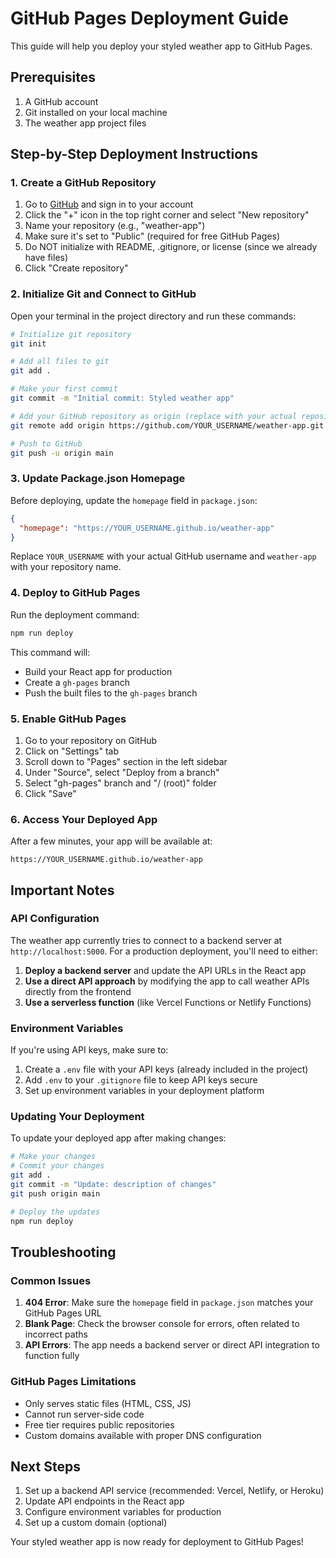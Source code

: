 # GitHub Pages Deployment Guide

This guide will help you deploy your styled weather app to GitHub Pages.

## Prerequisites

1. A GitHub account
2. Git installed on your local machine
3. The weather app project files

## Step-by-Step Deployment Instructions

### 1. Create a GitHub Repository

1. Go to [GitHub](https://github.com) and sign in to your account
2. Click the "+" icon in the top right corner and select "New repository"
3. Name your repository (e.g., "weather-app")
4. Make sure it's set to "Public" (required for free GitHub Pages)
5. Do NOT initialize with README, .gitignore, or license (since we already have files)
6. Click "Create repository"

### 2. Initialize Git and Connect to GitHub

Open your terminal in the project directory and run these commands:

```bash
# Initialize git repository
git init

# Add all files to git
git add .

# Make your first commit
git commit -m "Initial commit: Styled weather app"

# Add your GitHub repository as origin (replace with your actual repository URL)
git remote add origin https://github.com/YOUR_USERNAME/weather-app.git

# Push to GitHub
git push -u origin main
```

### 3. Update Package.json Homepage

Before deploying, update the `homepage` field in `package.json`:

```json
{
  "homepage": "https://YOUR_USERNAME.github.io/weather-app"
}
```

Replace `YOUR_USERNAME` with your actual GitHub username and `weather-app` with your repository name.

### 4. Deploy to GitHub Pages

Run the deployment command:

```bash
npm run deploy
```

This command will:
- Build your React app for production
- Create a `gh-pages` branch
- Push the built files to the `gh-pages` branch

### 5. Enable GitHub Pages

1. Go to your repository on GitHub
2. Click on "Settings" tab
3. Scroll down to "Pages" section in the left sidebar
4. Under "Source", select "Deploy from a branch"
5. Select "gh-pages" branch and "/ (root)" folder
6. Click "Save"

### 6. Access Your Deployed App

After a few minutes, your app will be available at:
```
https://YOUR_USERNAME.github.io/weather-app
```

## Important Notes

### API Configuration

The weather app currently tries to connect to a backend server at `http://localhost:5000`. For a production deployment, you'll need to either:

1. **Deploy a backend server** and update the API URLs in the React app
2. **Use a direct API approach** by modifying the app to call weather APIs directly from the frontend
3. **Use a serverless function** (like Vercel Functions or Netlify Functions)

### Environment Variables

If you're using API keys, make sure to:
1. Create a `.env` file with your API keys (already included in the project)
2. Add `.env` to your `.gitignore` file to keep API keys secure
3. Set up environment variables in your deployment platform

### Updating Your Deployment

To update your deployed app after making changes:

```bash
# Make your changes
# Commit your changes
git add .
git commit -m "Update: description of changes"
git push origin main

# Deploy the updates
npm run deploy
```

## Troubleshooting

### Common Issues

1. **404 Error**: Make sure the `homepage` field in `package.json` matches your GitHub Pages URL
2. **Blank Page**: Check the browser console for errors, often related to incorrect paths
3. **API Errors**: The app needs a backend server or direct API integration to function fully

### GitHub Pages Limitations

- Only serves static files (HTML, CSS, JS)
- Cannot run server-side code
- Free tier requires public repositories
- Custom domains available with proper DNS configuration

## Next Steps

1. Set up a backend API service (recommended: Vercel, Netlify, or Heroku)
2. Update API endpoints in the React app
3. Configure environment variables for production
4. Set up a custom domain (optional)

Your styled weather app is now ready for deployment to GitHub Pages!

